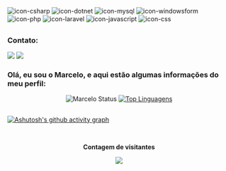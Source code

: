<div style="display: inline_block"><br>
  <img align="center" alt="icon-csharp" src="https://img.shields.io/badge/C%23-239120?style=for-the-badge&logo=c-sharp&logoColor=white.svg">
  <img align="center" alt="icon-dotnet" src="https://img.shields.io/badge/.NET-5C2D91?style=for-the-badge&logo=.net&logoColor=white">
  <img align="center" alt="icon-mysql" src="https://img.shields.io/badge/MySQL-4479A1?style=for-the-badge&logo=mysql&logoColor=white">
  <img align="center" alt="icon-windowsform" src="https://img.shields.io/badge/Windows%20Form-5C2D91?style=for-the-badge&logo=.net&logoColor=white">
  <img align="center" alt="icon-php" src="https://img.shields.io/badge/PHP-777BB4?style=for-the-badge&logo=php&logoColor=white">
  <img align="center" alt="icon-laravel" src="https://img.shields.io/badge/Laravel-FF2D20?style=for-the-badge&logo=laravel&logoColor=white">
  <img align="center" alt="icon-javascript" src="https://img.shields.io/badge/JavaScript-F7DF1E?style=for-the-badge&logo=javascript&logoColor=black">
  <img align="center" alt="icon-css" src="https://img.shields.io/badge/CSS-239120?style=for-the-badge&logo=css3&logoColor=white">

</div>


##
<h3>Contato:</h3>
<div> 
  <a href="mailto:marcelomf.007@hotmail.com"><img src="https://img.shields.io/badge/-Outlook-%23333?style=for-the-badge&logo=microsoft-outlook&logoColor=white" target="_blank"></a>
  <a href="https://www.linkedin.com/in/marcelo--martins-ferreira/" target="_blank"><img src="https://img.shields.io/badge/LinkedIn-0077B5?style=for-the-badge&logo=linkedin&logoColor=white"></a> 
</div>

### Olá, eu sou o Marcelo, e aqui estão algumas informações do meu perfil:

<div align="center">
  
  ![Marcelo Status](https://github-readme-stats.vercel.app/api?username=MarceloMFerreira&show_icons=true)
  [![Top Linguagens](https://github-readme-stats.vercel.app/api/top-langs/?username=MarceloMFerreira&layout=compact)](https://github.com/anuraghazra/github-readme-stats)

</div>



##

 [![Ashutosh's github activity graph](https://github-readme-activity-graph.vercel.app/graph?username=MarceloMFerreira&bg_color=ffffff&color=007bff&line=007bff&point=007bff&area=true&hide_border=true)](https://github.com/ashutosh00710/github-readme-activity-graph)

  
 
 
  <div align="center">
    <br><p align="centre"><b>Contagem de visitantes</b></p>  
      <p align="center"><img align="center" src="https://profile-counter.glitch.me/{MarceloMFerreira}/count.svg" /></p> 
    <br>
  </div>
  
</div>
  

